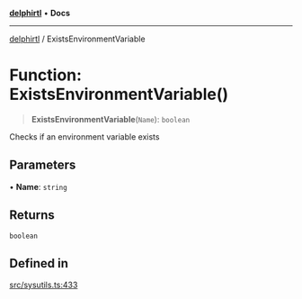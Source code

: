 [**delphirtl**](../README.md) • **Docs**

***

[delphirtl](../globals.md) / ExistsEnvironmentVariable

# Function: ExistsEnvironmentVariable()

> **ExistsEnvironmentVariable**(`Name`): `boolean`

Checks if an environment variable exists

## Parameters

• **Name**: `string`

## Returns

`boolean`

## Defined in

[src/sysutils.ts:433](https://github.com/chuacw/delphirtl/blob/05c2ea653decdb53a49ed6866b6aa0d956ef8b01/src/sysutils.ts#L433)
